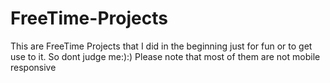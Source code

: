 # FreeTime-Projects
This are FreeTime Projects that I did in the beginning just for fun or to get use to it. So dont judge me:):)
Please note that most of them are not mobile responsive
